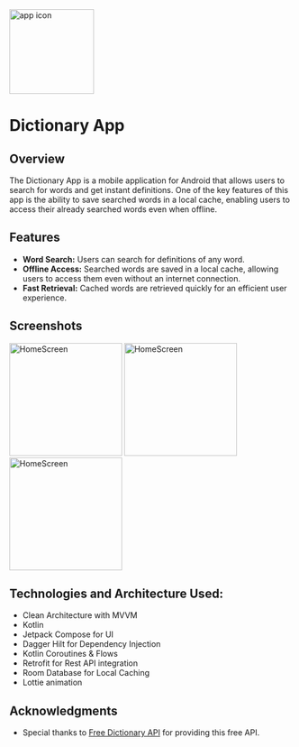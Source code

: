 <img src="https://github.com/AdityaKumarGt/Dictionary-App-CleanArchitecture/assets/121026525/07d2f1a7-90ff-4053-9b6f-7c1e16f01725" alt="app icon" width="150"> 

# Dictionary App 

## Overview 
The Dictionary App is a mobile application for Android that allows users to search for words and get instant definitions. One of the key features of this app is the ability to save searched words in a local cache, enabling users to access their already searched words even when offline.

## Features
- **Word Search:** Users can search for definitions of any word.
- **Offline Access:** Searched words are saved in a local cache, allowing users to access them even without an internet connection.
- **Fast Retrieval:** Cached words are retrieved quickly for an efficient user experience.

## Screenshots
<img src="https://github.com/AdityaKumarGt/Dictionary-App-CleanArchitecture/assets/121026525/14a6de6d-69e7-4538-9504-fe9f6138f16a" alt="HomeScreen" width="200">
<img src="https://github.com/AdityaKumarGt/Dictionary-App-CleanArchitecture/assets/121026525/c1f864bd-72f6-4bd8-80c6-de7c261c51bb" alt="HomeScreen" width="200">
<img src="https://github.com/AdityaKumarGt/Dictionary-App-CleanArchitecture/assets/121026525/f102529d-295b-49c9-8cca-ae60596d7799" alt="HomeScreen" width="200">


## Technologies and Architecture Used:

- Clean Architecture with MVVM
- Kotlin
- Jetpack Compose for UI
- Dagger Hilt for Dependency Injection
- Kotlin Coroutines & Flows
- Retrofit for Rest API integration
- Room Database for Local Caching
- Lottie animation

## Acknowledgments
-  Special thanks to [Free Dictionary API](https://dictionaryapi.dev/) for providing this free API.

